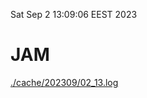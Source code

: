 Sat Sep  2 13:09:06 EEST 2023
# JAM
<a href='./cache/202309/02_13.log'>./cache/202309/02_13.log</a>
